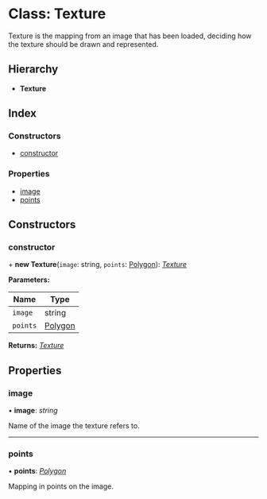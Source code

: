 
# Class: Texture

Texture is the mapping from an image that has been loaded, deciding
how the texture should be drawn and represented.

## Hierarchy

* **Texture**

## Index

### Constructors

* [constructor](texture.md#constructor)

### Properties

* [image](texture.md#image)
* [points](texture.md#points)

## Constructors

###  constructor

\+ **new Texture**(`image`: string, `points`: [Polygon](polygon.md)): *[Texture](texture.md)*

**Parameters:**

Name | Type |
------ | ------ |
`image` | string |
`points` | [Polygon](polygon.md) |

**Returns:** *[Texture](texture.md)*

## Properties

###  image

• **image**: *string*

Name of the image the texture refers to.

___

###  points

• **points**: *[Polygon](polygon.md)*

Mapping in points on the image.
